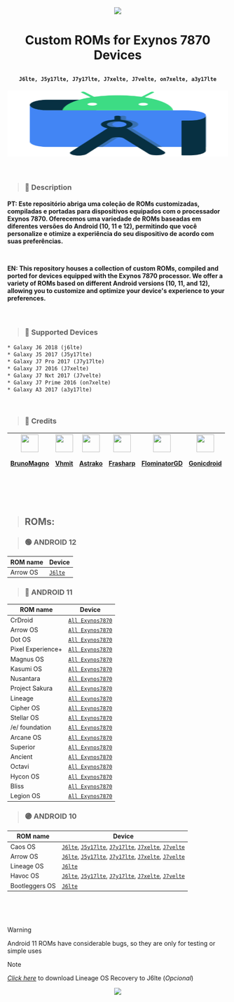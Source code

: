 <div style="text-align: center;">
    <img src="https://capsule-render.vercel.app/api?type=waving&height=100&color=gradient" />

</div>

<h1 align='center'>
  
Custom ROMs for Exynos 7870 Devices
</h1>




<h4 align="center">
  
`J6lte, J5y17lte, J7y17lte, J7xelte, J7velte, on7xelte, a3y17lte`
</h4>

</h2>
<img src="https://github.com/devicons/devicon/blob/55609aa5bd817ff167afce0d965585c92040787a/icons/androidstudio/androidstudio-original.svg" align="center "width="100%" height="150">
<br>
<br>
<br>

> ### 	:page_with_curl: Description
  <h4 align="left">
  <p>
  PT:
  Este repositório abriga uma coleção de ROMs customizadas, compiladas e portadas para dispositivos equipados com o processador Exynos 7870. Oferecemos uma variedade de     ROMs baseadas em diferentes versões do Android (10, 11 e 12), permitindo que você personalize e otimize a experiência do seu dispositivo de acordo com suas preferências.
  </p>
    <br>
  <p>
  EN:
  This repository houses a collection of custom ROMs, compiled and ported for devices equipped with the Exynos 7870 processor. We offer a variety of ROMs based on different Android versions (10, 11, and 12), allowing you to customize and optimize your device's experience to your preferences.</p>

  </h4>
<br>

> ### :space_invader: Supported Devices

```
* Galaxy J6 2018 (j6lte)
* Galaxy J5 2017 (J5y17lte)
* Galaxy J7 Pro 2017 (J7y17lte)
* Galaxy J7 2016 (J7xelte)
* Galaxy J7 Nxt 2017 (J7velte)
* Galaxy J7 Prime 2016 (on7xelte)
* Galaxy A3 2017 (a3y17lte)
```
<br>

> ### :zombie: Credits

<div>

  | <a href="https://github.com/brunoliratm"><img src="https://avatars.githubusercontent.com/u/114788642?v=4" float="left" width="40px" height=40px><p>BrunoMagno</p></a> | <a href="https://github.com/skullknight963"><img src="https://avatars.githubusercontent.com/u/87090101?v=4" float="left" width="40px" height="40px"><p>Vhmit</p></a> | <a href="https://github.com/Astrako"><img src="https://avatars.githubusercontent.com/u/31514786?v=4" float="left" width="40px" height="40px"><p>Astrako</p></a>   | <a href="https://github.com/FraSharp"><img src="https://avatars.githubusercontent.com/u/60934657?v=4" float="left" width="40px" height="40px"><p>Frasharp</p></a>   | <a href="https://github.com/FlominatorGD"><img src="https://avatars.githubusercontent.com/u/75490337?v=4" float="left" width="40px" height="40px"><p>FlominatorGD</p></a>  | <a href="https://github.com/gonicdroid"><img src="https://avatars.githubusercontent.com/u/23217021?v=4" float="left" width="40px" height="40px"><p>Gonicdroid</p></a> |
  | --- | --- | --- | --- | ---| --- |
  
</div>
<br>
<br>
<br>

> ## ROMs:

> ### :green_circle: ANDROID 12

| ROM name  | Device |
| --- | ----------- |
| Arrow OS  | [`J6lte`](https://sourceforge.net/projects/repomagno/files/Arrow-A12/Arrow-A12.1-J6lte-UNOFFICIAL.zip/download)  |

> ### :red_circle: ANDROID 11

| ROM name  | Device |
| --- | ----------- |
| CrDroid | [`All Exynos7870`](https://sourceforge.net/projects/repomagno/files/CrDroid-A11/crDroid-A11-Exynos7870-UNOFFICIAL.zip/download)  |
| Arrow OS  | [`All Exynos7870`](https://sourceforge.net/projects/repomagno/files/Arrow-A11/Arrow-A11-7870-UNOFFICIAL.zip/download)  |
| Dot OS  | [`All Exynos7870`](https://sourceforge.net/projects/repomagno/files/DotOS-A11/dotOS-A11-Exynos7870-UNOFFICIAL.zip/download)  |
| Pixel Experience+ | [`All Exynos7870`](https://sourceforge.net/projects/repomagno/files/PixelExperiencePlus-A11/PixelExperience_Plus-A11-Exynos7870-UNOFFICIAL.zip/download)  |
| Magnus OS  | [`All Exynos7870`](https://sourceforge.net/projects/repomagno/files/Magnus-A11/MagnusOS-A11-Exynos7870-UNOFFICIAL.zip/download)  |
| Kasumi OS  | [`All Exynos7870`](https://sourceforge.net/projects/repomagno/files/Kasumi-A11/Kasumi-A11-Exynos7870-UNOFFICIAL.zip/download)  |
| Nusantara | [`All Exynos7870`](https://sourceforge.net/projects/repomagno/files/Nusantara-A11/Nusantara-A11-Exynos7870-UNOFFICIAL.zip/download)  |
| Project Sakura | [`All Exynos7870`](https://sourceforge.net/projects/repomagno/files/ProjectSakura-A11/SakuraOS-A11-Exynos7870-UNOFFICIAL.zip/download)  |
| Lineage  | [`All Exynos7870`](https://sourceforge.net/projects/repomagno/files/Lineage-A11/LOS-A11-Exynos7870-UNOFFICIAL.zip/download)  |
| Cipher OS  | [`All Exynos7870`](https://sourceforge.net/projects/repomagno/files/Cipher-A11/CipherOS-A11-Exynos7870-UNOFFICIAL.zip/download)  |
| Stellar OS  | [`All Exynos7870`](https://sourceforge.net/projects/repomagno/files/Stellar-A11/StellarOS-A11-Exynos7870-UNOFFICIAL.zip/download)  |
| /e/ foundation | [`All Exynos7870`](https://sourceforge.net/projects/repomagno/files/e_foundation-A11/e_Foundation-A11-Exynos7870-UNOFFICIAL.zip/download)  |
| Arcane OS  | [`All Exynos7870`](https://sourceforge.net/projects/repomagno/files/Arcane-A11/ArcaneOS-A11-Exynos7870-UNOFFICIAL.zip/download)  |
| Superior | [`All Exynos7870`](https://sourceforge.net/projects/repomagno/files/Arcane-A11/ArcaneOS-A11-Exynos7870-UNOFFICIAL.zip/download)  |
| Ancient  | [`All Exynos7870`](https://sourceforge.net/projects/repomagno/files/Ancient-A11/AncientOS-A11-Exynos7870-Unofficial.zip/download)  |
| Octavi  | [`All Exynos7870`](https://sourceforge.net/projects/repomagno/files/OctaviOS-A11/OctaviOS-A11-Exynos7870-UNOFFICIAL.zip/download)  |
| Hycon OS  | [`All Exynos7870`](https://sourceforge.net/projects/repomagno/files/Hycon-A11/HyconOS-A11-Exynos7870-UNOFFICIAL.zip/download)  |
| Bliss  | [`All Exynos7870`](https://sourceforge.net/projects/repomagno/files/Bliss-A11/Bliss-A11-Exynos7870-UNOFFICIAL.zip/download)  |
| Legion OS  | [`All Exynos7870`](https://sourceforge.net/projects/repomagno/files/Legion-A11/LegionOS-A11-Exynos7870-UNOFFICIAL.zip/download)  |

> ### :purple_circle: ANDROID 10

| ROM name  | Device |
| --- | --- |
| Caos OS | [`J6lte`](https://sourceforge.net/projects/repomagno/files/Caos-A10/Caos-A10-j6lte-UNOFFICIAL.zip/download), [`J5y17lte`](https://sourceforge.net/projects/repomagno/files/Caos-A10/Caos-A10-j5y17lte-UNOFFICIAL.zip/download), [`J7y17lte`](https://sourceforge.net/projects/repomagno/files/Caos-A10/Caos-A10-j7y17lte-UNOFFICIAL.zip/download), [`J7xelte`](https://sourceforge.net/projects/repomagno/files/Caos-A10/Caos-A10-j7xelte-UNOFFICIAL.zip/download), [`J7velte`](https://sourceforge.net/projects/repomagno/files/Caos-A10/Caos-A10-j7velte-UNOFFICIAL.zip/download)   |
| Arrow OS  | [`J6lte`](https://sourceforge.net/projects/repomagno/files/Arrow-A10/ArrowOS-A10-J6lte-UNOFFICIAL.zip/download), [`J5y17lte`](https://sourceforge.net/projects/repomagno/files/Arrow-A10/ArrowOS-A10-J5y17lte-UNOFFICIAL.zip/download), [`J7y17lte`](https://sourceforge.net/projects/repomagno/files/Arrow-A10/ArrowOS-A10-J7y17lte-UNOFFICIAL.zip/download), [`J7xelte`](https://sourceforge.net/projects/repomagno/files/Arrow-A10/Arrow-A10-j7xelte-UNOFFICIAL.zip/download), [`J7velte`](https://sourceforge.net/projects/repomagno/files/Arrow-A10/Arrow-A10-j7velte-UNOFFICIAL.zip/download)  |
| Lineage OS  | [`J6lte`](https://sourceforge.net/projects/repomagno/files/Lineage-A10/lineage-17.1-20220910-UNOFFICIAL-j6lte.zip/download)  |
| Havoc OS  | [`J6lte`](https://sourceforge.net/projects/repomagno/files/Havoc-A10/Havoc-A10-J6lte-UNOFFICIAL.zip/download), [`J5y17lte`](https://sourceforge.net/projects/repomagno/files/Havoc-A10/Havoc-A10-J5y17lte-UNOFFICIAL.zip/download), [`J7y17lte`](https://sourceforge.net/projects/repomagno/files/Havoc-A10/Havoc-A10-J7y17lte-UNOFFICIAL.zip/download), [`J7xelte`](https://sourceforge.net/projects/repomagno/files/Havoc-A10/Havoc-A10-J7xelte-UNOFFICIAL.zip/download), [`J7velte`](https://sourceforge.net/projects/repomagno/files/Havoc-A10/Havoc-A10-J7velte-UNOFFICIAL.zip/download)  |
| Bootleggers OS | [`J6lte`](https://sourceforge.net/projects/repomagno/files/BootLeggers-A10/BootLeggers-A10-J6lte-UNOFFICIAL.zip/download)  |


<br>
<br>
<br>

> [!WARNING]
> Android 11 ROMs have considerable bugs, so they are only for testing or simple uses

> [!NOTE]
> [*Click here*](https://sourceforge.net/projects/repomagno/files/Lineage-A10/Los-17.1-recovery-j6lte.img/download) to download Lineage OS Recovery to J6lte (_Opcional_)

<div style="text-align: center;">
    <img src="https://capsule-render.vercel.app/api?type=waving&height=100&color=gradient&section=footer" />
</div>
